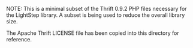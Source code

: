 NOTE: This is a minimal subset of the Thrift 0.9.2 PHP files necessary for the LightStep library.  A subset is being used to reduce the overall library size.

The Apache Thrift LICENSE file has been copied into this directory for reference.
